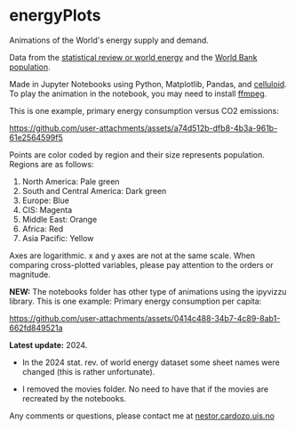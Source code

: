 # energyPlots
Animations of the World's energy supply and demand.

Data from the [statistical review or world energy](https://www.energyinst.org/statistical-review) and the [World Bank population](https://data.worldbank.org/indicator/SP.POP.TOTL?view=chart).

Made in Jupyter Notebooks using Python, Matplotlib, Pandas, and [celluloid](https://github.com/jwkvam/celluloid). To play the animation in the notebook, you may need to install [ffmpeg](https://www.ffmpeg.org/download.html).

This is one example, primary energy consumption versus CO2 emissions:

https://github.com/user-attachments/assets/a74d512b-dfb8-4b3a-961b-61e2564599f5

Points are color coded by region and their size represents population. Regions are as follows:

1. North America: Pale green
2. South and Central America: Dark green
3. Europe: Blue
4. CIS: Magenta
5. Middle East: Orange
6. Africa: Red
7. Asia Pacific: Yellow

Axes are logarithmic. x and y axes are not at the same scale. When comparing cross-plotted variables, please pay attention to the orders or magnitude.

**NEW:** The notebooks folder has other type of animations using the ipyvizzu library. This is one example: Primary energy consumption per capita:

https://github.com/user-attachments/assets/0414c488-34b7-4c89-8ab1-662fd849521a

**Latest update:** 2024. 

- In the 2024 stat. rev. of world energy dataset some sheet names were changed (this is rather unfortunate). 

- I removed the movies folder. No need to have that if the movies are recreated by the notebooks.

Any comments or questions, please contact me at [nestor.cardozo.uis.no](mailto:nestor.cardozo@uis.no)
